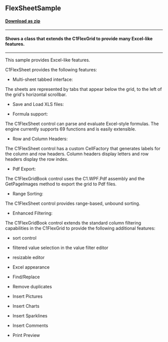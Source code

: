 ## FlexSheetSample
#### [Download as zip](https://downgit.github.io/#/home?url=https://github.com/GrapeCity/ComponentOne-WPF-Samples/tree/master/NET_4.5.2/C1.WPF.FlexGrid.FlexSheet/CS/FlexSheetSample/FlexSheetSample)
____
#### Shows a class that extends the C1FlexGrid to provide many Excel-like features.
____
This sample provides Excel-like features.

C1FlexSheet provides the following features:


* Multi-sheet tabbed interface:

The sheets are represented by tabs that appear below the grid, to the left
of the grid's horizontal scrollbar.


* Save and Load XLS files:


* Formula support:

The C1FlexSheet control can parse and evaluate Excel-style formulas. 
The engine currently supports 69 functions and is easily extensible.


* Row and Column Headers:

The C1FlexSheet control has a custom CellFactory that generates labels for
the column and row headers. Column headers display letters and row headers
display the row index.


* Pdf Export:

The C1FlexGridBook control uses the C1.WPF.Pdf assembly and the GetPageImages
method to export the grid to Pdf files.


* Range Sorting:

The C1FlexSheet control provides range-based, unbound sorting.


* Enhanced Filtering:

The C1FlexGridBook control extends the standard column filtering capabilities in 
the C1FlexGrid to provide the following additional features:


* sort control
* filtered value selection in the value filter editor
* resizable editor
* Excel appearance



* Find/Replace


* Remove duplicates


* Insert Pictures


* Insert Charts


* Insert Sparklines


* Insert Comments


* Print Preview
